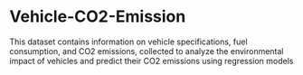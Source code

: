 # Vehicle-CO2-Emission
This dataset contains information on vehicle specifications, fuel consumption, and CO2 emissions, collected to analyze the environmental impact of vehicles and predict their CO2 emissions using regression models
